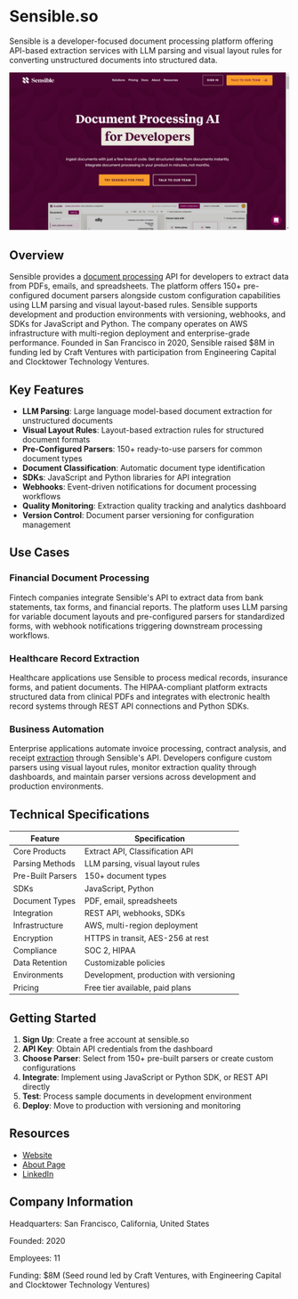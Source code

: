 # Sensible.so

Sensible is a developer-focused document processing platform offering API-based extraction services with LLM parsing and visual layout rules for converting unstructured documents into structured data.

![Sensible.so](assets/sensible-so.png)


## Overview

Sensible provides a [document processing](../../capabilities/document-understanding/index.md) API for developers to extract data from PDFs, emails, and spreadsheets. The platform offers 150+ pre-configured document parsers alongside custom configuration capabilities using LLM parsing and visual layout-based rules. Sensible supports development and production environments with versioning, webhooks, and SDKs for JavaScript and Python. The company operates on AWS infrastructure with multi-region deployment and enterprise-grade performance. Founded in San Francisco in 2020, Sensible raised $8M in funding led by Craft Ventures with participation from Engineering Capital and Clocktower Technology Ventures.

## Key Features

- **LLM Parsing**: Large language model-based document extraction for unstructured documents
- **Visual Layout Rules**: Layout-based extraction rules for structured document formats
- **Pre-Configured Parsers**: 150+ ready-to-use parsers for common document types
- **Document Classification**: Automatic document type identification
- **SDKs**: JavaScript and Python libraries for API integration
- **Webhooks**: Event-driven notifications for document processing workflows
- **Quality Monitoring**: Extraction quality tracking and analytics dashboard
- **Version Control**: Document parser versioning for configuration management

## Use Cases

### Financial Document Processing

Fintech companies integrate Sensible's API to extract data from bank statements, tax forms, and financial reports. The platform uses LLM parsing for variable document layouts and pre-configured parsers for standardized forms, with webhook notifications triggering downstream processing workflows.

### Healthcare Record Extraction

Healthcare applications use Sensible to process medical records, insurance forms, and patient documents. The HIPAA-compliant platform extracts structured data from clinical PDFs and integrates with electronic health record systems through REST API connections and Python SDKs.

### Business Automation

Enterprise applications automate invoice processing, contract analysis, and receipt [extraction](../../capabilities/extraction/index.md) through Sensible's API. Developers configure custom parsers using visual layout rules, monitor extraction quality through dashboards, and maintain parser versions across development and production environments.

## Technical Specifications

| Feature | Specification |
|---------|---------------|
| Core Products | Extract API, Classification API |
| Parsing Methods | LLM parsing, visual layout rules |
| Pre-Built Parsers | 150+ document types |
| SDKs | JavaScript, Python |
| Document Types | PDF, email, spreadsheets |
| Integration | REST API, webhooks, SDKs |
| Infrastructure | AWS, multi-region deployment |
| Encryption | HTTPS in transit, AES-256 at rest |
| Compliance | SOC 2, HIPAA |
| Data Retention | Customizable policies |
| Environments | Development, production with versioning |
| Pricing | Free tier available, paid plans |

## Getting Started

1. **Sign Up**: Create a free account at sensible.so
2. **API Key**: Obtain API credentials from the dashboard
3. **Choose Parser**: Select from 150+ pre-built parsers or create custom configurations
4. **Integrate**: Implement using JavaScript or Python SDK, or REST API directly
5. **Test**: Process sample documents in development environment
6. **Deploy**: Move to production with versioning and monitoring

## Resources

- [Website](https://www.sensible.so)
- [About Page](https://www.sensible.so/about)
- [LinkedIn](https://www.linkedin.com/company/usesensible)

## Company Information

Headquarters: San Francisco, California, United States

Founded: 2020

Employees: 11

Funding: $8M (Seed round led by Craft Ventures, with Engineering Capital and Clocktower Technology Ventures)
